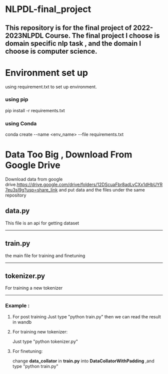 # NLPDL-final_project
This repository is for the final project of 2022-2023NLPDL Course.
The final project I choose is domain specific nlp task , and the domain I choose is computer science.
---
# Environment set up
using requirement.txt to set up environment.
### using pip
pip install -r requirements.txt

### using Conda
conda create --name <env_name> --file requirements.txt

# Data Too Big , Download From Google Drive
Download data from google drive.https://drive.google.com/drive/folders/12DScuaFbr8adLvCXx1dHbUYR7eu3sI9g?usp=share_link
and put data and the files under the same repository
## data.py

This file is an api for getting dataset

---



## train.py

the main file for training and finetuning

----



## tokenizer.py

For training a new tokenizer

---



### Example : 

1. For post training
   Just type "python train.py" then we can read the result in wandb

2. For training new tokenizer:

   Just type "python tokenizer.py"

3. For finetuning:

   change **data_collator** in **train.py** into **DataCollatorWithPadding** ,and type "python train.py"

   

   

   

   

   






